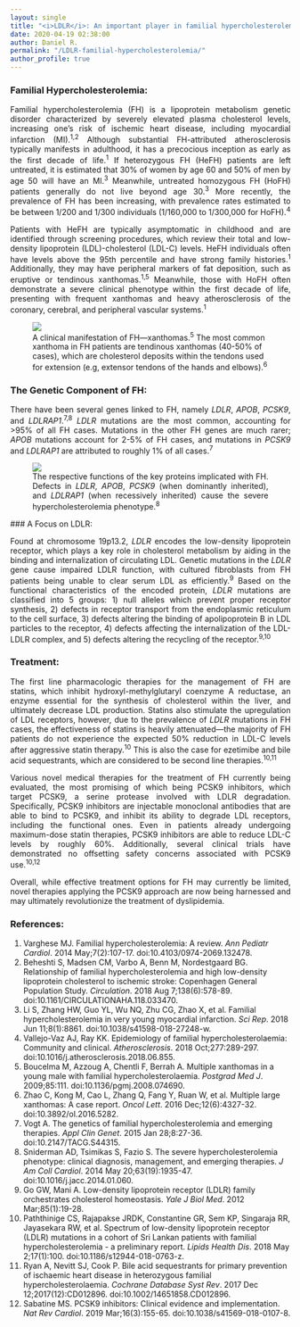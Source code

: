 ```yaml
---
layout: single
title: "<i>LDLR</i>: An important player in familial hypercholesterolemia"
date: 2020-04-19 02:38:00
author: Daniel R.
permalink: "/LDLR-familial-hypercholesterolemia/"
author_profile: true
---
```

### Familial Hypercholesterolemia:

<div style="text-align: justify"><p> Familial hypercholesterolemia (FH) is a lipoprotein metabolism genetic disorder characterized by severely elevated plasma cholesterol levels, increasing one’s risk of ischemic heart disease, including myocardial infarction (MI).<sup>1,2</sup> Although substantial FH-attributed atherosclerosis typically manifests in adulthood, it has a precocious inception as early as the first decade of life.<sup>1</sup> If heterozygous FH (HeFH) patients are left untreated, it is estimated that 30% of women by age 60 and 50% of men by age 50 will have an MI.<sup>3</sup> Meanwhile, untreated homozygous FH (HoFH) patients generally do not live beyond age 30.<sup>3</sup> More recently, the prevalence of FH has been increasing, with prevalence rates estimated to be between 1/200 and 1/300 individuals (1/160,000 to 1/300,000 for HoFH).<sup>4</sup></p>

<p>Patients with HeFH are typically asymptomatic in childhood and are identified through screening procedures, which review their total and low-density lipoprotein (LDL)-cholesterol (LDL-C) levels. HeFH individuals often have levels above the 95th percentile and have strong family histories.<sup>1</sup> Additionally, they may have peripheral markers of fat deposition, such as eruptive or tendinous xanthomas.<sup>1,5</sup> Meanwhile, those with HoFH often demonstrate a severe clinical phenotype within the first decade of life, presenting with frequent xanthomas and heavy atherosclerosis of the coronary, cerebral, and peripheral vascular systems.<sup>1</sup></p></div>

<figure>
  <img src="https://pmj.bmj.com/content/postgradmedj/85/1000/111/F1.large.jpg">
    <figcaption> A clinical manifestation of FH—xanthomas.<sup>5</sup> The most common xanthoma in FH patients are tendinous xanthomas (40-50% of cases), which are cholesterol deposits within the tendons used for extension (e.g, extensor tendons of the hands and elbows).<sup>6</sup></figcaption>
</figure>

### The Genetic Component of FH:

<div style="text-align: justify"><p>There have been several genes linked to FH, namely <i>LDLR</i>, <i>APOB</i>, <i>PCSK9</i>, and <i>LDLRAP1</i>.<sup>7,8</sup> <i>LDLR</i> mutations are the most common, accounting for >95% of all FH cases. Mutations in the other FH genes are much rarer; <i>APOB</i> mutations account for 2-5% of FH cases, and mutations in <i>PCSK9</i> and <i>LDLRAP1</i> are attributed to roughly 1% of all cases.<sup>7</sup></p>

<figure>
  <img src="https://ars.els-cdn.com/content/image/1-s2.0-S0735109714012911-gr2.jpg">
    <figcaption>The respective functions of the key proteins implicated with FH. Defects in <i>LDLR</i>, <i>APOB</i>, <i>PCSK9</i> (when dominantly inherited), and <i>LDLRAP1</i> (when recessively inherited) cause the severe hypercholesterolemia phenotype.<sup>8</sup></figcaption>
</figure>

</div>
### A Focus on LDLR:

<div style="text-align: justify"><p>Found at chromosome 19p13.2, <i>LDLR</i> encodes the low-density lipoprotein receptor, which plays a key role in cholesterol metabolism by aiding in the binding and internalization of circulating LDL. Genetic mutations in the <i>LDLR</i> gene cause impaired LDLR function, with cultured fibroblasts from FH patients being unable to clear serum LDL as efficiently.<sup>9</sup> Based on the functional characteristics of the encoded protein, <i>LDLR</i> mutations are classified into 5 groups: 1) null alleles which prevent proper receptor synthesis, 2) defects in receptor transport from the endoplasmic reticulum to the cell surface, 3) defects altering the binding of apolipoprotein B in LDL particles to the receptor, 4) defects affecting the internalization of the LDL-LDLR complex, and 5) defects altering the recycling of the receptor.<sup>9,10</sup></p></div>

### Treatment:

<div style="text-align: justify"><p>The first line pharmacologic therapies for the management of FH are statins, which inhibit hydroxyl-methylglutaryl coenzyme A reductase, an enzyme essential for the synthesis of cholesterol within the liver, and ultimately decrease LDL production. Statins also stimulate the upregulation of LDL receptors, however, due to the prevalence of <i>LDLR</i> mutations in FH cases, the effectiveness of statins is heavily attenuated—the majority of FH patients do not experience the expected 50% reduction in LDL-C levels after aggressive statin therapy.<sup>10</sup> This is also the case for ezetimibe and bile acid sequestrants, which are considered to be second line therapies.<sup>10,11</sup></p>

<p>Various novel medical therapies for the treatment of FH currently being evaluated, the most promising of which being PCSK9 inhibitors, which target PCSK9, a serine protease involved with LDLR degradation. Specifically, PCSK9 inhibitors are injectable monoclonal antibodies that are able to bind to PCSK9, and inhibit its ability to degrade LDL receptors, including the functional ones. Even in patients already undergoing maximum-dose statin therapies, PCSK9 inhibitors are able to reduce LDL-C levels by roughly 60%. Additionally, several clinical trials have demonstrated no offsetting safety concerns associated with PCSK9 use.<sup>10,12</sup></p>

<p>Overall, while effective treatment options for FH may currently be limited, novel therapies applying the PCSK9 approach are now being harnessed and may ultimately revolutionize the treatment of dyslipidemia.</p></div>

### References:

1. Varghese MJ. Familial hypercholesterolemia: A review. _Ann Pediatr Cardiol_. 2014 May;7(2):107-17. doi:10.4103/0974-2069.132478.
2. Beheshti S, Madsen CM, Varbo A, Benn M, Nordestgaard BG. Relationship of familial hypercholesterolemia and high low-density lipoprotein cholesterol to ischemic stroke: Copenhagen General Population Study. _Circulation_. 2018 Aug 7;138(6):578-89. doi:10.1161/CIRCULATIONAHA.118.033470.
3. Li S, Zhang HW, Guo YL, Wu NQ, Zhu CG, Zhao X, et al. Familial hypercholesterolemia in very young myocardial infarction. _Sci Rep_. 2018 Jun 11;8(1):8861. doi:10.1038/s41598-018-27248-w.
4. Vallejo-Vaz AJ, Ray KK. Epidemiology of familial hypercholesterolaemia: Community and clinical. _Atherosclerosis_. 2018 Oct;277:289-297. doi:10.1016/j.atherosclerosis.2018.06.855.
5. Boucelma M, Azzoug A, Chentli F, Berrah A. Multiple xanthomas in a young male with familial hypercholesterolaemia. _Postgrad Med J_. 2009;85:111. doi:10.1136/pgmj.2008.074690.
6. Zhao C, Kong M, Cao L, Zhang Q, Fang Y, Ruan W, et al. Multiple large xanthomas: A case report. _Oncol Lett_. 2016 Dec;12(6):4327-32. doi:10.3892/ol.2016.5282.
7. Vogt A. The genetics of familial hypercholesterolemia and emerging therapies. _Appl Clin Genet_. 2015 Jan 28;8:27-36. doi:10.2147/TACG.S44315.
8. Sniderman AD, Tsimikas S, Fazio S. The severe hypercholesterolemia phenotype: clinical diagnosis, management, and emerging therapies. _J Am Coll Cardiol_. 2014 May 20;63(19):1935-47. doi:10.1016/j.jacc.2014.01.060.
9. Go GW, Mani A. Low-density lipoprotein receptor (LDLR) family orchestrates cholesterol homeostasis. _Yale J Biol Med_. 2012 Mar;85(1):19-28.
10. Paththinige CS, Rajapakse JRDK, Constantine GR, Sem KP, Singaraja RR, Jayasekara RW, et al. Spectrum of low-density lipoprotein receptor (LDLR) mutations in a cohort of Sri Lankan patients with familial hypercholesterolemia - a preliminary report. _Lipids Health Dis_. 2018 May 2;17(1):100. doi:10.1186/s12944-018-0763-z.
11. Ryan A, Nevitt SJ, Cook P. Bile acid sequestrants for primary prevention of ischaemic heart disease in heterozygous familial hypercholesterolaemia. _Cochrane Database Syst Rev_. 2017 Dec 12;2017(12):CD012896. doi:10.1002/14651858.CD012896.
12. Sabatine MS. PCSK9 inhibitors: Clinical evidence and implementation. _Nat Rev Cardiol_. 2019 Mar;16(3):155-65. doi:10.1038/s41569-018-0107-8.

